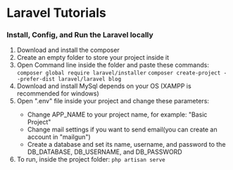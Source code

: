 <h1> Laravel Tutorials </h1>
<h3>Install, Config, and Run the Laravel locally</h3>
<ol>
  <li>Download and install the composer</li>
  <li>Create an empty folder to store your project inside it</li>
  <li>Open Command line inside the folder and paste these commands: <code>composer global require laravel/installer</code><span>   </span><code>composer create-project --prefer-dist laravel/laravel blog</code></li>
  <li>Download and install MySql depends on your OS (XAMPP is recommended for windows)</li>
  <li>Open ".env" file inside your project and change these parameters:</li>
  <ul>
    <li>Change APP_NAME to your project name, for example: "Basic Project"</li>
    <li>Change mail settings if you want to send email(you can create an account in "mailgun")</li>
    <li>Create a database and set its name, username, and password to the DB_DATABASE, DB_USERNAME, and DB_PASSWORD</li> 
  </ul>
  <li>To run, inside the project folder: <code>php artisan serve</code></li>
</ol>
